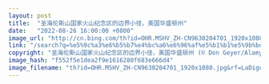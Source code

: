 ```yaml
---
layout: post
title:  "圣海伦斯山国家火山纪念区的边界小径，美国华盛顿州"
date:   "2022-08-26 16:00:00 +0800"
image_url: "http://cn.bing.com/th?id=OHR.MSHV_ZH-CN9630204701_1920x1080.jpg&rf=LaDigue_1920x1080.jpg&pid=hp"
link: "/search?q=%e5%9c%a3%e6%b5%b7%e4%bc%a6%e6%96%af%e5%b1%b1%e5%9b%bd%e5%ae%b6%e7%81%ab%e5%b1%b1%e7%ba%aa%e5%bf%b5%e5%8c%ba&form=hpcapt&mkt=zh-cn"
copyright: "圣海伦斯山国家火山纪念区的边界小径，美国华盛顿州 (© Don Geyer/Alamy)"
image_hash: "f552f5e1dea2f9e1616280f683e666d4"
image_filename: "th?id=OHR.MSHV_ZH-CN9630204701_1920x1080.jpg&rf=LaDigue_1920x1080.jpg&pid=hp"
---
```

